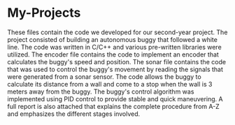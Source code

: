 # My-Projects
These files contain the code we developed for our second-year project. 
The project consisted of building an autonomous buggy that followed a white line. 
The code was written in C/C++ and various pre-written libraries were utilized. 
The encoder file contains the code to implement an encoder that calculates the buggy's speed and position.
The sonar file contains the code that was used to control the buggy's movement by reading the signals that were generated from a sonar sensor. The code allows the buggy to calculate its distance from a wall and come to a stop when the wall is 3 meters away from the buggy. 
The buggy's control algorithm was implemented using PID control to provide stable and quick maneuvering.
A full report is also attached that explains the complete procedure from A-Z and emphasizes the different stages involved.
